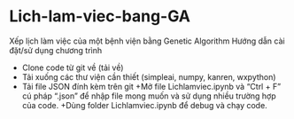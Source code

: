 # Lich-lam-viec-bang-GA
Xếp lịch làm việc của một bệnh viện bằng Genetic Algorithm
Hướng dẫn cài đặt/sử dụng chương trình
+ Clone code từ git về (tải về)
+ Tải xuống các thư viện cần thiết (simpleai, numpy, kanren, wxpython)
+ Tải file JSON đính kèm trên git
+Mở file Lichlamviec.ipynb và “Ctrl + F” cú pháp “.json” để nhập file mong muốn và sử dụng nhiều trường hợp của code.
+Dùng folder Lichlamviec.ipynb để debug và chạy code.
